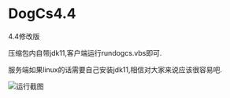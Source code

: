 # DogCs4.4
4.4修改版

压缩包内自带jdk11,客户端运行rundogcs.vbs即可.

服务端如果linux的话需要自己安装jdk11,相信对大家来说应该很容易吧.

![运行截图](https://github.com/TryHello/DogCs4.4/blob/main/1.png "运行截图")
